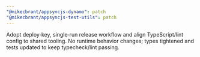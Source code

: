 ```yaml
---
"@mikecbrant/appsyncjs-dynamo": patch
"@mikecbrant/appsyncjs-test-utils": patch
---
```


Adopt deploy‑key, single‑run release workflow and align TypeScript/lint config to shared tooling. No runtime behavior changes; types tightened and tests updated to keep typecheck/lint passing.

